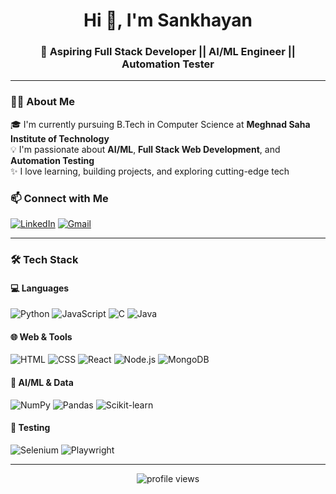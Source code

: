 <h1 align="center">Hi 👋, I'm Sankhayan</h1>
<h3 align="center">🚀 Aspiring Full Stack Developer || AI/ML Engineer || Automation Tester</h3>

---

### 🧑‍💻 About Me

🎓 I'm currently pursuing B.Tech in Computer Science at **Meghnad Saha Institute of Technology**  
💡 I'm passionate about **AI/ML**, **Full Stack Web Development**, and **Automation Testing**  
✨ I love learning, building projects, and exploring cutting-edge tech  

### 📫 Connect with Me

[![LinkedIn](https://img.shields.io/badge/LinkedIn-blue?style=for-the-badge&logo=linkedin)](https://www.linkedin.com/in/sankhayan-sadhukhan-708682303/)
[![Gmail](https://img.shields.io/badge/Email-D14836?style=for-the-badge&logo=gmail&logoColor=white)](sankhayansadhukhan71@gmail.com)

---

### 🛠️ Tech Stack

#### 💻 Languages
![Python](https://img.shields.io/badge/Python-3776AB?style=for-the-badge&logo=python&logoColor=white)
![JavaScript](https://img.shields.io/badge/JavaScript-F7DF1E?style=for-the-badge&logo=javascript&logoColor=black)
![C](https://img.shields.io/badge/C-00599C?style=for-the-badge&logo=c&logoColor=white)
![Java](https://img.shields.io/badge/Java-ED8B00?style=for-the-badge&logo=java&logoColor=white)

#### 🌐 Web & Tools
![HTML](https://img.shields.io/badge/HTML5-E34F26?style=for-the-badge&logo=html5&logoColor=white)
![CSS](https://img.shields.io/badge/CSS3-1572B6?style=for-the-badge&logo=css3&logoColor=white)
![React](https://img.shields.io/badge/React-20232A?style=for-the-badge&logo=react&logoColor=61DAFB)
![Node.js](https://img.shields.io/badge/Node.js-339933?style=for-the-badge&logo=nodedotjs&logoColor=white)
![MongoDB](https://img.shields.io/badge/MongoDB-4EA94B?style=for-the-badge&logo=mongodb&logoColor=white)

#### 🤖 AI/ML & Data
![NumPy](https://img.shields.io/badge/NumPy-013243?style=for-the-badge&logo=numpy&logoColor=white)
![Pandas](https://img.shields.io/badge/Pandas-150458?style=for-the-badge&logo=pandas&logoColor=white)
![Scikit-learn](https://img.shields.io/badge/Scikit--Learn-F7931E?style=for-the-badge&logo=scikit-learn&logoColor=white)

#### 🧪 Testing
![Selenium](https://img.shields.io/badge/Selenium-43B02A?style=for-the-badge&logo=selenium&logoColor=white)
![Playwright](https://img.shields.io/badge/Playwright-2EAD33?style=for-the-badge&logo=playwright&logoColor=white)

---


<!-- Optional Visitor Counter -->
<p align="center">
  <img src="https://komarev.com/ghpvc/?username=shankhayon&style=flat-square&color=blue" alt="profile views">
</p>

